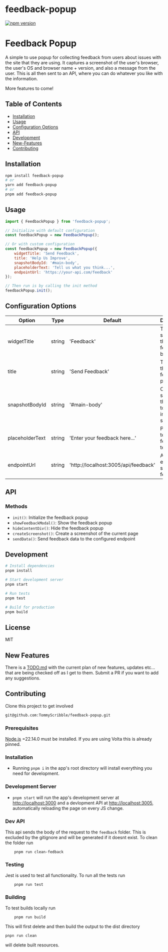 # feedback-popup

[![npm version][npm-badge]][npm]

# Feedback Popup

A simple to use popup for collecting feedback from users about issues with the site that they are using. It captures a screenshot of the user's browser, the user's OS and browser name + version, and also a message from the user. This is all then sent to an API, where you can do whatever you like with the information.

More features to come!

## Table of Contents

- [Installation](#installation)
- [Usage](#usage)
- [Configuration Options](#configuration-options)
- [API](#api)
- [Development](#development)
- [New-Features](#new-features)
- [Contributing](#contributing)

## Installation

```bash
npm install feedback-popup
# or
yarn add feedback-popup
# or
pnpm add feedback-popup
```

## Usage

```javascript
import { FeedbackPopup } from 'feedback-popup';

// Initialize with default configuration
const feedbackPopup = new FeedbackPopup();

// Or with custom configuration
const feedbackPopup = new FeedbackPopup({
    widgetTitle: 'Send Feedback',
    title: 'Help Us Improve',
    snapshotBodyId: '#main-body',
    placeholderText: 'Tell us what you think...',
    endpointUrl: 'https://your-api.com/feedback'
});

// Then run is by calling the init method
feedbackPopup.init();
```

## Configuration Options

| Option | Type | Default | Description |
|--------|------|---------|-------------|
| widgetTitle | string | 'Feedback' | The title shown on the feedback button |
| title | string | 'Send Feedback' | The title of the feedback popup |
| snapshotBodyId | string | '#main-body' | CSS selector for the element to capture in the screenshot |
| placeholderText | string | 'Enter your feedback here...' | Placeholder text for the feedback textarea |
| endpointUrl | string | 'http://localhost:3005/api/feedback' | API endpoint to send feedback to |

## API

### Methods

- `init()`: Initialize the feedback popup
- `showFeedbackModal()`: Show the feedback popup
- `hideContentDiv()`: Hide the feedback popup
- `createScreenshot()`: Create a screenshot of the current page
- `sendData()`: Send feedback data to the configured endpoint

## Development

```bash
# Install dependencies
pnpm install

# Start development server
pnpm start

# Run tests
pnpm test

# Build for production
pnpm build
```

## License

MIT

## New Features
There is a [TODO.md](./TODO.md) with the current plan of new features, updates etc... that are being checked off as I get to them. Submit a PR if you want to add any suggestions.


## Contributing

Clone this project to get involved

```sh
git@github.com:TommyScribble/feedback-popup.git
```

### Prerequisites

[Node.js](http://nodejs.org/) =22.14.0 must be installed. If you are using Volta this is already pinned.

### Installation

- Running `pnpm i` in the app's root directory will install everything you need for development.

### Development Server

- `pnpm start` will run the app's development server at [http://localhost:3000](http://localhost:3000) and a devlopment API at [http://localhost:3005](http://localhost:3005), automatically reloading the page on every JS change.

### Dev API

This api sends the body of the request to the `feedback` folder. This is excluded by the gitignore and will be generated if it doesnt exist. To clean the folder run 

```shell
    pnpm run clean-fedback
```

### Testing

Jest is used to test all functionality. To run all the tests run 
```shell
    pnpm run test
```

### Building

To test builds locally run

```shell
    pnpm run build
```

This will first delete and then build the output to the dist directory

```shell
pnpn run clean
```
will delete built resources.


[npm-badge]: https://img.shields.io/npm/v/feedback-popup.png?style=flat-square
[npm]: https://www.npmjs.org/package/feedback-popup